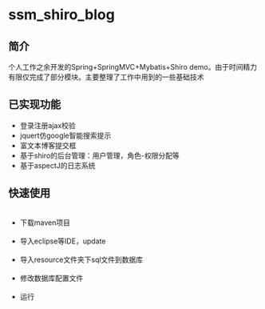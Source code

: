 # ssm_shiro_blog
<h2>简介</h2>
<p>个人工作之余开发的Spring+SpringMVC+Mybatis+Shiro demo。由于时间精力有限仅完成了部分模块。主要整理了工作中用到的一些基础技术</p>
<h2>已实现功能</h2>
<ul>
<li>登录注册ajax校验</li>
<li>jquert仿google智能搜索提示</li>
<li>富文本博客提交框</li>
<li>基于shiro的后台管理：用户管理，角色-权限分配等</li>
<li>基于aspectJ的日志系统</li>
</ul>
<h2>快速使用</h2>
<ul>
  <li>下载maven项目</li>
  <li>导入eclipse等IDE，update</li>
  <li>导入resource文件夹下sql文件到数据库</li>
  <li>修改数据库配置文件</li>
  <li>运行</li>
</ul>
